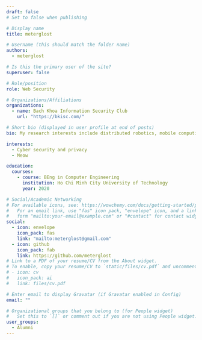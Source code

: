 ```yaml
---
draft: false
# Set to false when publishing

# Display name
title: meterglost

# Username (this should match the folder name)
authors:
  - meterglost

# Is this the primary user of the site?
superuser: false

# Role/position
role: Web Security

# Organizations/Affiliations
organizations:
  - name: Bach Khoa Information Security Club
    url: "https://bkisc.com/"

# Short bio (displayed in user profile at end of posts)
bio: My research interests include distributed robotics, mobile computing and programmable matter.

interests:
  - Cyber security and privacy
  - Meow

education:
  courses:
    - course: BEng in Computer Engineering
      institution: Ho Chi Minh City University of Technology
      year: 2020

# Social/Academic Networking
# For available icons, see: https://wowchemy.com/docs/getting-started/page-builder/#icons
#   For an email link, use "fas" icon pack, "envelope" icon, and a link in the
#   form "mailto:your-email@example.com" or "#contact" for contact widget.
social:
  - icon: envelope
    icon_pack: fas
    link: "mailto:meterglost@gmail.com"
  - icon: github
    icon_pack: fab
    link: https://github.com/meterglost
# Link to a PDF of your resume/CV from the About widget.
# To enable, copy your resume/CV to `static/files/cv.pdf` and uncomment the lines below.
# - icon: cv
#   icon_pack: ai
#   link: files/cv.pdf

# Enter email to display Gravatar (if Gravatar enabled in Config)
email: ""

# Organizational groups that you belong to (for People widget)
#   Set this to `[]` or comment out if you are not using People widget.
user_groups:
  - Alumni
---
```

